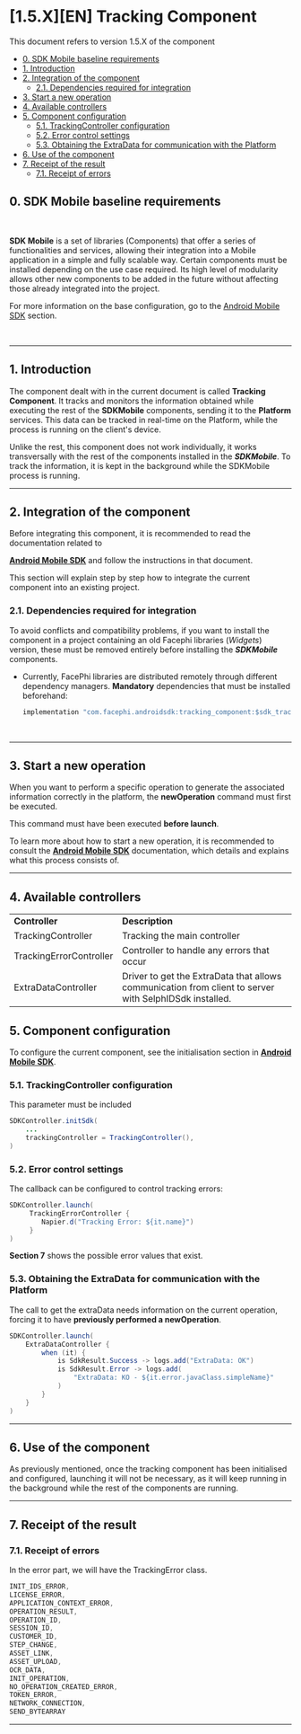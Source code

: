 # \[1.5.X\]\[EN\] Tracking Component

This document refers to version 1.5.X of the component

-   [0. SDK Mobile baseline
    requirements](#id-%5B1.5.X%5D%5BEN%5DTrackingComponent-0.SDKMobilebaselinerequirements)
-   [1.
    Introduction](#id-%5B1.5.X%5D%5BEN%5DTrackingComponent-1.Introduction)
-   [2. Integration of the
    component](#id-%5B1.5.X%5D%5BEN%5DTrackingComponent-2.Integrationofthecomponent)
    -   [2.1. Dependencies required for
        integration](#id-%5B1.5.X%5D%5BEN%5DTrackingComponent-2.1.Dependenciesrequiredforintegration)
-   [3. Start a new
    operation](#id-%5B1.5.X%5D%5BEN%5DTrackingComponent-3.Startanewoperation)
-   [4. Available
    controllers](#id-%5B1.5.X%5D%5BEN%5DTrackingComponent-4.Availablecontrollers)
-   [5. Component
    configuration](#id-%5B1.5.X%5D%5BEN%5DTrackingComponent-5.Componentconfiguration)
    -   [5.1. TrackingController
        configuration](#id-%5B1.5.X%5D%5BEN%5DTrackingComponent-5.1.TrackingControllerconfiguration)
    -   [5.2. Error control
        settings](#id-%5B1.5.X%5D%5BEN%5DTrackingComponent-5.2.Errorcontrolsettings)
    -   [5.3. Obtaining the ExtraData for communication with the
        Platform](#id-%5B1.5.X%5D%5BEN%5DTrackingComponent-5.3.ObtainingtheExtraDataforcommunicationwiththePlatform)
-   [6. Use of the
    component](#id-%5B1.5.X%5D%5BEN%5DTrackingComponent-6.Useofthecomponent)
-   [7. Receipt of the
    result](#id-%5B1.5.X%5D%5BEN%5DTrackingComponent-7.Receiptoftheresult)
    -   [7.1. Receipt of
        errors](#id-%5B1.5.X%5D%5BEN%5DTrackingComponent-7.1.Receiptoferrors)

## 0. SDK Mobile baseline requirements

 

**SDK Mobile** is a set of libraries (Components) that offer a series of
functionalities and services, allowing their integration into a Mobile
application in a simple and fully scalable way. Certain components must
be installed depending on the use case required. Its high level of
modularity allows other new components to be added in the future without
affecting those already integrated into the project.

For more information on the base configuration, go to the
<a href="_1.5.X_EN_Android_Mobile_SDK"
data-linked-resource-id="2605678593" data-linked-resource-version="15"
data-linked-resource-type="page">Android Mobile SDK</a> section.

 

------------------------------------------------------------------------

## 1. Introduction

The component dealt with in the current document is called **Tracking
Component**. It tracks and monitors the information obtained while
executing the rest of the **SDKMobile** components, sending it to the
**Platform** services. This data can be tracked in real-time on the
Platform, while the process is running on the client's device.

Unlike the rest, this component does not work individually, it works
transversally with the rest of the components installed in the
***SDKMobile***. To track the information, it is kept in the background
while the SDKMobile process is running.

------------------------------------------------------------------------

## 2. Integration of the component

Before integrating this component, it is recommended to read the
documentation related to

<a href="_1.5.X_EN_Android_Mobile_SDK"
data-linked-resource-id="2605678593" data-linked-resource-version="15"
data-linked-resource-type="page"><strong>Android Mobile SDK</strong></a>
and follow the instructions in that document.

This section will explain step by step how to integrate the current
component into an existing project.

### 2.1. Dependencies required for integration

To avoid conflicts and compatibility problems, if you want to install
the component in a project containing an old Facephi libraries
(*Widgets*) version, these must be removed entirely before installing
the ***SDKMobile*** components.

-   Currently, FacePhi libraries are distributed remotely through
    different dependency managers. **Mandatory** dependencies that must
    be installed beforehand:

    ``` java
    implementation "com.facephi.androidsdk:tracking_component:$sdk_tracking_component_version"
    ```

     

------------------------------------------------------------------------

## 3. Start a new operation

When you want to perform a specific operation to generate the associated
information correctly in the platform, the **newOperation** command must
first be executed.

This command must have been executed **before launch**.

To learn more about how to start a new operation, it is recommended to
consult the <a href="_1.5.X_EN_Android_Mobile_SDK"
data-linked-resource-id="2605678593" data-linked-resource-version="15"
data-linked-resource-type="page"><strong>Android Mobile SDK</strong></a>
documentation, which details and explains what this process consists of.

------------------------------------------------------------------------

## 4. Available controllers

|                         |                                                                                                        |
|-------------------------|--------------------------------------------------------------------------------------------------------|
| **Controller**          | **Description**                                                                                        |
| TrackingController      | Tracking the main controller                                                                           |
| TrackingErrorController | Controller to handle any errors that occur                                                             |
| ExtraDataController     | Driver to get the ExtraData that allows communication from client to server with SelphIDSdk installed. |

## 5. Component configuration

To configure the current component, see the initialisation section in
<a href="_1.5.X_EN_Android_Mobile_SDK"
data-linked-resource-id="2605678593" data-linked-resource-version="15"
data-linked-resource-type="page"><strong>Android Mobile SDK</strong></a>.

### 5.1. TrackingController configuration

This parameter must be included

``` java
SDKController.initSdk(
    ...
    trackingController = TrackingController(),
)
```

### 5.2. Error control settings

The callback can be configured to control tracking errors:

``` java
SDKController.launch(
     TrackingErrorController {
        Napier.d("Tracking Error: ${it.name}")
     }
)
```

**Section 7** shows the possible error values that exist.

### 5.3. Obtaining the ExtraData for communication with the Platform

The call to get the extraData needs information on the current
operation, forcing it to have **previously performed a newOperation**.

``` java
SDKController.launch(
    ExtraDataController {
        when (it) {
            is SdkResult.Success -> logs.add("ExtraData: OK")
            is SdkResult.Error -> logs.add(
                "ExtraData: KO - ${it.error.javaClass.simpleName}"
            )
        }
    }
)
```

------------------------------------------------------------------------

## 6. Use of the component

As previously mentioned, once the tracking component has been
initialised and configured, launching it will not be necessary, as it
will keep running in the background while the rest of the components are
running.

------------------------------------------------------------------------

## 7. Receipt of the result

### 7.1. Receipt of errors

In the error part, we will have the TrackingError class.

``` java
INIT_IDS_ERROR,
LICENSE_ERROR,
APPLICATION_CONTEXT_ERROR,
OPERATION_RESULT,
OPERATION_ID,
SESSION_ID,
CUSTOMER_ID,
STEP_CHANGE,
ASSET_LINK,
ASSET_UPLOAD,
OCR_DATA,
INIT_OPERATION,
NO_OPERATION_CREATED_ERROR,
TOKEN_ERROR,
NETWORK_CONNECTION,
SEND_BYTEARRAY
```

------------------------------------------------------------------------
